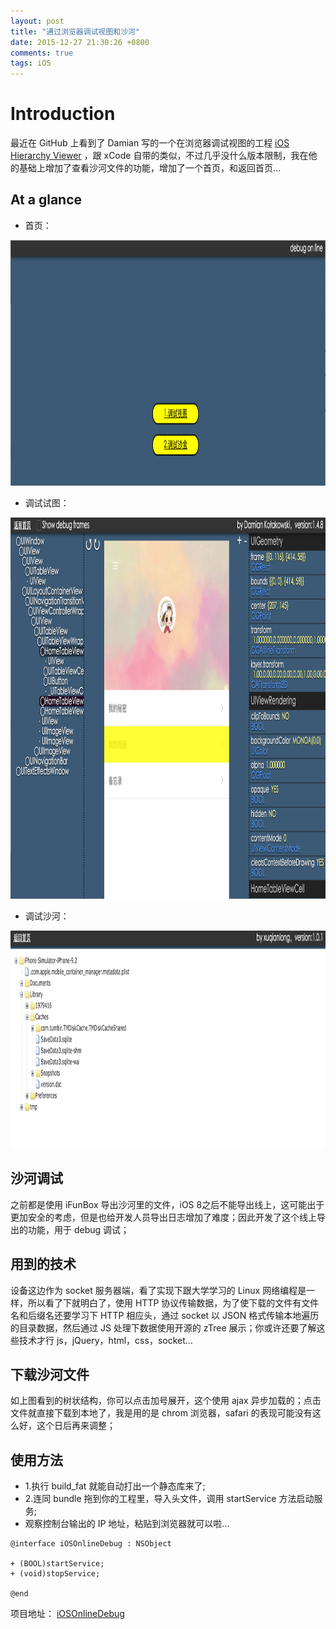 ```yaml
---
layout: post
title: "通过浏览器调试视图和沙河"
date: 2015-12-27 21:30:26 +0800
comments: true
tags: iOS
---
```


Introduction
============

最近在 GitHub 上看到了 Damian 写的一个在浏览器调试视图的工程 [iOS Hierarchy Viewer](https://github.com/glock45/iOS-Hierarchy-Viewer) ，跟 xCode 自带的类似，不过几乎没什么版本限制，我在他的基础上增加了查看沙河文件的功能，增加了一个首页，和返回首页...

## At a glance
- 首页：

<img src="/images/201512/img201512272145-1.png" width="1040" height="393">

<!--more-->

- 调试试图：

<img src="/images/201512/img201512272145-2.png" width="1040" height="610">

- 调试沙河：

<img src="/images/201512/img201512272145-3.png" width="1040" height="348">

## 沙河调试

之前都是使用 iFunBox 导出沙河里的文件，iOS 8之后不能导出线上，这可能出于更加安全的考虑，但是也给开发人员导出日志增加了难度；因此开发了这个线上导出的功能，用于 debug 调试；

## 用到的技术
设备这边作为 socket 服务器端，看了实现下跟大学学习的 Linux 网络编程是一样，所以看了下就明白了，使用 HTTP 协议传输数据，为了使下载的文件有文件名和后缀名还要学习下 HTTP 相应头，通过 socket 以 JSON 格式传输本地遍历的目录数据，然后通过 JS 处理下数据使用开源的 zTree 展示；你或许还要了解这些技术才行 js，jQuery，html，css，socket...

## 下载沙河文件
如上图看到的树状结构，你可以点击加号展开，这个使用 ajax 异步加载的；点击文件就直接下载到本地了，我是用的是 chrom 浏览器，safari 的表现可能没有这么好，这个日后再来调整；


## 使用方法

* 1.执行 build_fat 就能自动打出一个静态库来了;
* 2.连同 bundle 拖到你的工程里，导入头文件，调用 startService 方法启动服务;
* 观察控制台输出的 IP 地址，粘贴到浏览器就可以啦...

```objc
@interface iOSOnlineDebug : NSObject

+ (BOOL)startService;
+ (void)stopService;

@end
```

项目地址： [iOSOnlineDebug](https://github.com/debugly/iOSOnlineDebug)
